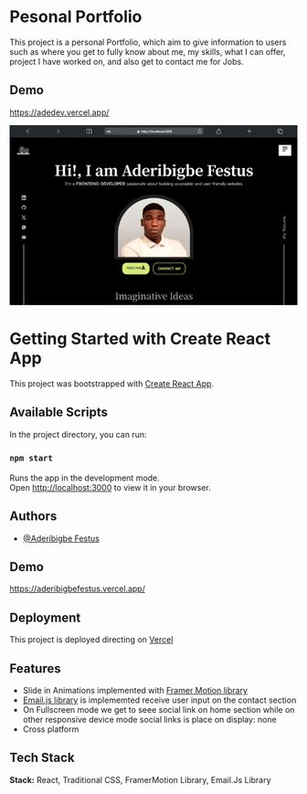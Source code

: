 # Pesonal Portfolio

This project is a personal Portfolio, which aim to give information to users such as where you get to fully know about me, my skills, what I can offer, project I have worked on, and also get to contact me for Jobs.

## Demo

https://adedev.vercel.app/

![Screenshoot](portfolio.png)

# Getting Started with Create React App

This project was bootstrapped with [Create React App](https://github.com/facebook/create-react-app).

## Available Scripts

In the project directory, you can run:

### `npm start`

Runs the app in the development mode.\
Open [http://localhost:3000](http://localhost:3000) to view it in your browser.

## Authors

- [@Aderibigbe Festus](https://github.com/Festus891)

## Demo

https://aderibigbefestus.vercel.app/

## Deployment

This project is deployed directing on [Vercel](https://vercel.com/login?next=%2Fdashboard)

## Features

- Slide in Animations implemented with [Framer Motion library](https://www.framer.com/motion/)
- [Email.js library](https://www.emailjs.com/) is implememted receive user input on the contact section
- On Fullscreen mode we get to seee social link on home section while on other responsive device mode social links is place on display: none
- Cross platform

## Tech Stack

**Stack:** React, Traditional CSS, FramerMotion Library, Email.Js Library
